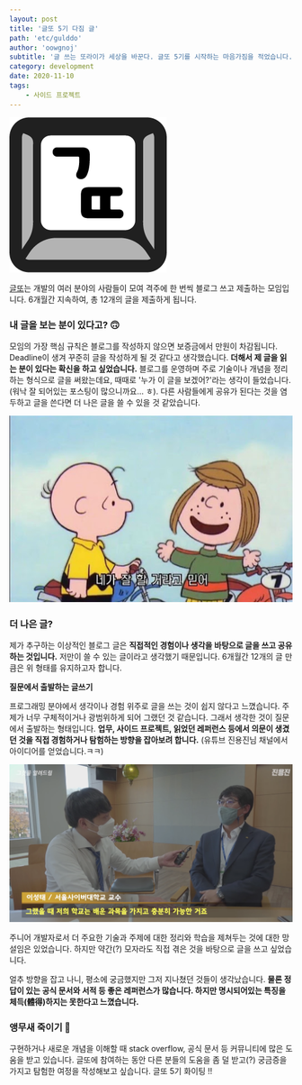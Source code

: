 ```yaml
---
layout: post
title: '글또 5기 다짐 글'
path: 'etc/gulddo'
author: 'oowgnoj'
subtitle: '글 쓰는 또라이가 세상을 바꾼다. 글또 5기를 시작하는 마음가짐을 적었습니다.'
category: development
date: 2020-11-10
tags:
    - 사이드 프로젝트
---
```



![글또](./../images/in-post/gulddo/logo.png)

[글또](https://www.notion.so/ac5b18a482fb4df497d4e8257ad4d516)는 개발의 여러 분야의 사람들이 모여 격주에 한 번씩 블로그 쓰고 제출하는 모임입니다. 6개월간 지속하여, 총 12개의 글을 제출하게 됩니다.

### 내 글을 보는 분이 있다고? 🙃
모임의 가장 핵심 규칙은 블로그를 작성하지 않으면 보증금에서 만원이 차감됩니다. Deadline이 생겨 꾸준히 글을 작성하게 될 것 같다고 생각했습니다. 
**더해서 제 글을 읽는 분이 있다는 확신을 하고 싶었습니다.** 블로그를 운영하며 주로 기술이나 개념을 정리하는 형식으로 글을 써왔는데요, 때때로 '누가 이 글을 보겠어?'라는 생각이 들었습니다. (워낙 잘 되어있는 포스팅이 많으니까요... ㅎ). 다른 사람들에게 공유가 된다는 것을 염두하고 글을 쓴다면 더 나은 글을 쓸 수 있을 것 같았습니다.

![^^..](./../images/in-post/gulddo/trust-me.jpg)

### 더 나은 글?

제가 추구하는 이상적인 블로그 글은 **직접적인 경험이나 생각을 바탕으로 글을 쓰고 공유하는 것입니다.** 저만이 쓸 수 있는 글이라고 생각했기 때문입니다. 6개월간 12개의 글 만큼은 위 형태를 유지하고자 합니다. 

**질문에서 출발하는 글쓰기**

프로그래밍 분야에서 생각이나 경험 위주로 글을 쓰는 것이 쉽지 않다고 느꼈습니다. 주제가 너무 구체적이거나 광범위하게 되어 그랬던 것 같습니다. 그래서 생각한 것이 질문에서 출발하는 형태입니다. **업무, 사이드 프로젝트, 읽었던 레퍼런스 등에서 의문이 생겼던 것을 직접 경험하거나 탐험하는 방향을 잡아보려 합니다.** (유튜브 진용진님 채널에서 아이디어를 얻었습니다.ㅋㅋ)

![질문: 서울 사이버 대학교에 다니면 인생이 달라질까?](./../images/in-post/gulddo/youtube-clip-jinyongjin.png)

주니어 개발자로서 더 주요한 기술과 주제에 대한 정리와 학습을 제쳐두는 것에 대한 망설임은 있었습니다. 하지만 약간(?) 모자라도 직접 겪은 것을 바탕으로 글을 쓰고 싶었습니다.
 
얼추 방향을 잡고 나니, 평소에 궁금했지만 그저 지나쳤던 것들이 생각났습니다. **물론 정답이 있는 공식 문서와 서적 등 좋은 레퍼런스가 많습니다. 하지만 명시되어있는 특징을 체득(體得)하지는 못한다고 느꼈습니다.**

### 앵무새 죽이기 🦜
구현하거나 새로운 개념을 이해할 때 stack overflow, 공식 문서 등 커뮤니티에 많은 도움을 받고 있습니다. 글또에 참여하는 동안 다른 분들의 도움을 좀 덜 받고(?) 궁금증을 가지고 탐험한 여정을 작성해보고 싶습니다. 글또 5기 화이팅 !!